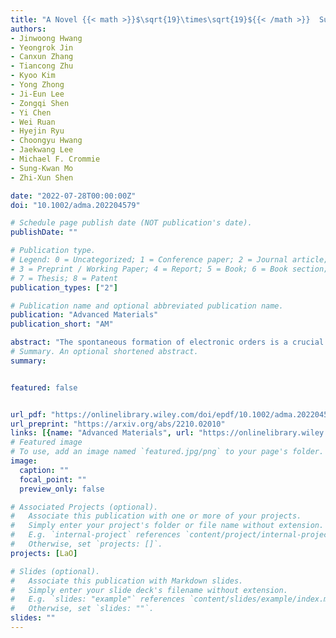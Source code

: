 ```yaml
---
title: "A Novel {{< math >}}$\sqrt{19}\times\sqrt{19}${{< /math >}}  Superstructure in Epitaxially Grown 1T-TaTe$_{2}$"
authors:
- Jinwoong Hwang
- Yeongrok Jin
- Canxun Zhang
- Tiancong Zhu
- Kyoo Kim
- Yong Zhong
- Ji‐Eun Lee
- Zongqi Shen
- Yi Chen
- Wei Ruan
- Hyejin Ryu
- Choongyu Hwang
- Jaekwang Lee
- Michael F. Crommie
- Sung‐Kwan Mo
- Zhi‐Xun Shen

date: "2022-07-28T00:00:00Z"
doi: "10.1002/adma.202204579"

# Schedule page publish date (NOT publication's date).
publishDate: ""

# Publication type.
# Legend: 0 = Uncategorized; 1 = Conference paper; 2 = Journal article;
# 3 = Preprint / Working Paper; 4 = Report; 5 = Book; 6 = Book section;
# 7 = Thesis; 8 = Patent
publication_types: ["2"]

# Publication name and optional abbreviated publication name.
publication: "Advanced Materials"
publication_short: "AM"

abstract: "The spontaneous formation of electronic orders is a crucial element for understanding complex quantum states and engineering heterostructures in 2D materials. A novel {{< math >}}$\sqrt{19}\times\sqrt{19}${{< /math >}} charge order in few-layer-thick 1T-TaTe$_{2}$ transition metal dichalcogenide films grown by molecular beam epitaxy, which has not been realized, is report. The photoemission and scanning probe measurements demonstrate that monolayer 1T-TaTe$_{2}$ exhibits a variety of metastable charge density wave orders, including the {{< math >}}$\sqrt{19}\times\sqrt{19}${{< /math >}} superstructure, which can be selectively stabilized by controlling the post-growth annealing temperature. Moreover, it is found that only the {{< math >}}$\sqrt{19}\times\sqrt{19}${{< /math >}} order persists in 1T-TaTe$_{2}$ films thicker than a monolayer, up to 8 layers. The findings identify the previously unrealized novel electronic order in a much-studied transition metal dichalcogenide and provide a viable route to control it within the epitaxial growth process."
# Summary. An optional shortened abstract.
summary: 


featured: false


url_pdf: "https://onlinelibrary.wiley.com/doi/epdf/10.1002/adma.202204579"
url_preprint: "https://arxiv.org/abs/2210.02010"
links: [{name: "Advanced Materials", url: "https://onlinelibrary.wiley.com/doi/full/10.1002/adma.202204579"}]
# Featured image
# To use, add an image named `featured.jpg/png` to your page's folder. 
image:
  caption: ""
  focal_point: ""
  preview_only: false

# Associated Projects (optional).
#   Associate this publication with one or more of your projects.
#   Simply enter your project's folder or file name without extension.
#   E.g. `internal-project` references `content/project/internal-project/index.md`.
#   Otherwise, set `projects: []`.
projects: [LaO]

# Slides (optional).
#   Associate this publication with Markdown slides.
#   Simply enter your slide deck's filename without extension.
#   E.g. `slides: "example"` references `content/slides/example/index.md`.
#   Otherwise, set `slides: ""`.
slides: ""
---
```

